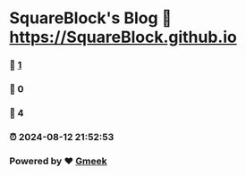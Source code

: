 # SquareBlock's Blog :link: https://SquareBlock.github.io 
### :page_facing_up: [1](https://SquareBlock.github.io/tag.html) 
### :speech_balloon: 0 
### :hibiscus: 4 
### :alarm_clock: 2024-08-12 21:52:53 
### Powered by :heart: [Gmeek](https://github.com/Meekdai/Gmeek)
